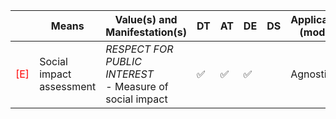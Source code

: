 |       | Means  | Value(s) and Manifestation(s)| DT|AT | DE | DS | Application (model) | Approach | Visual elements | Additional details
| ----------- |  --------------------------- | ---------------  |------------------------------|-------------| ----------------------|----------------------|----------------------------|--------------------|------------------------|--------------------------------- |
<span style="color:red">[E]</span> | Social impact assessment | *RESPECT FOR PUBLIC INTEREST* <br> - Measure of social impact  | ✅| ✅| ✅| | Agnostic | Anticipate scenarios|| 